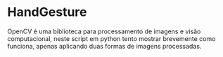 # HandGesture
OpenCV é uma biblioteca para processamento de imagens e visão computacional, neste script em python tento mostrar brevemente como funciona, apenas aplicando duas formas de imagens processadas.
